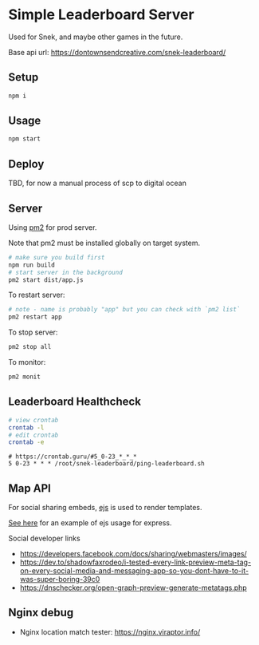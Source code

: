 # Simple Leaderboard Server

Used for Snek, and maybe other games in the future.

Base api url: https://dontownsendcreative.com/snek-leaderboard/

## Setup

```bash
npm i
```

## Usage

```bash
npm start
```

## Deploy

TBD, for now a manual process of scp to digital ocean

## Server

Using [pm2](https://www.npmjs.com/package/pm2) for prod server.

Note that pm2 must be installed globally on target system.

```bash
# make sure you build first
npm run build
# start server in the background
pm2 start dist/app.js
```

To restart server:

```bash
# note - name is probably "app" but you can check with `pm2 list`
pm2 restart app
```

To stop server:

```bash
pm2 stop all
```

To monitor:

```bash
pm2 monit
```


## Leaderboard Healthcheck

```bash
# view crontab
crontab -l
# edit crontab
crontab -e
```

```
# https://crontab.guru/#5_0-23_*_*_*
5 0-23 * * * /root/snek-leaderboard/ping-leaderboard.sh
```


## Map API

For social sharing embeds, [ejs](https://www.npmjs.com/package/ejs) is used to render templates.

[See here](https://github.com/mde/ejs/tree/main/examples/express) for an example of ejs usage for express.


Social developer links
- https://developers.facebook.com/docs/sharing/webmasters/images/
- https://dev.to/shadowfaxrodeo/i-tested-every-link-preview-meta-tag-on-every-social-media-and-messaging-app-so-you-dont-have-to-it-was-super-boring-39c0
- https://dnschecker.org/open-graph-preview-generate-metatags.php


## Nginx debug

- Nginx location match tester: https://nginx.viraptor.info/
